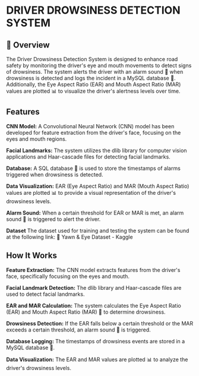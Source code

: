 # DRIVER DROWSINESS DETECTION SYSTEM
## 📝 Overview
The Driver Drowsiness Detection System is designed to enhance road safety by monitoring the driver's eye and mouth movements to detect signs of drowsiness. The system alerts the driver with an alarm sound 🔔 when drowsiness is detected and logs the incident in a MySQL database 💾. Additionally, the Eye Aspect Ratio (EAR) and Mouth Aspect Ratio (MAR) values are plotted 📊 to visualize the driver's alertness levels over time.

## Features
**CNN Model:**
A Convolutional Neural Network (CNN) model has been developed for feature extraction from the driver's face, focusing on the eyes and mouth regions.

**Facial Landmarks:**
The system utilizes the dlib library for computer vision applications and Haar-cascade files for detecting facial landmarks.

**Database:**
A SQL database 💾 is used to store the timestamps of alarms triggered when drowsiness is detected.

**Data Visualization:**
EAR (Eye Aspect Ratio) and MAR (Mouth Aspect Ratio) values are plotted 📊 to provide a visual representation of the driver's drowsiness levels.

**Alarm Sound:**
When a certain threshold for EAR or MAR is met, an alarm sound 🔔 is triggered to alert the driver.

**Dataset**
The dataset used for training and testing the system can be found at the following link:
🔗 Yawn & Eye Dataset - Kaggle

## How It Works
**Feature Extraction:**
The CNN model extracts features from the driver's face, specifically focusing on the eyes️ and mouth.

**Facial Landmark Detection:**
The dlib library and Haar-cascade files are used to detect facial landmarks.

**EAR and MAR Calculation:**
The system calculates the Eye Aspect Ratio (EAR) and Mouth Aspect Ratio (MAR) 📐 to determine drowsiness.

**Drowsiness Detection:**
If the EAR falls below a certain threshold or the MAR exceeds a certain threshold, an alarm sound 🔔 is triggered.

**Database Logging:**
The timestamps of drowsiness events are stored in a MySQL database 💾.

**Data Visualization:**
The EAR and MAR values are plotted 📊 to analyze the driver's drowsiness levels.
